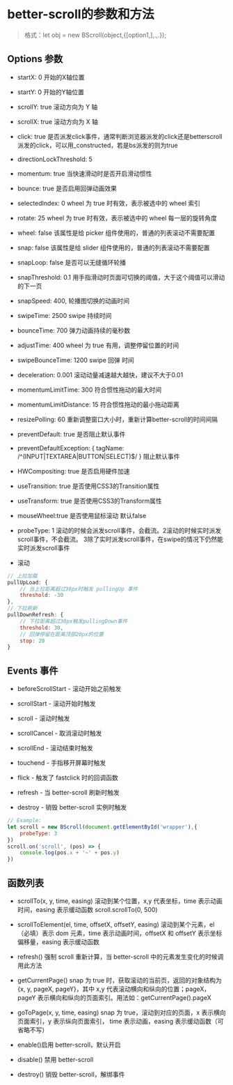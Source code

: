 # better-scroll的参数和方法

>格式：let obj = new BScroll(object,{[option1,],.,.});


## Options 参数


- startX: 0 开始的X轴位置

- startY: 0 开始的Y轴位置

- scrollY: true 滚动方向为 Y 轴

- scrollX: true 滚动方向为 X 轴

- click: true 是否派发click事件，通常判断浏览器派发的click还是betterscroll派发的click，可以用_constructed，若是bs派发的则为true

- directionLockThreshold: 5

- momentum: true 当快速滑动时是否开启滑动惯性

- bounce: true 是否启用回弹动画效果

- selectedIndex: 0 wheel 为 true 时有效，表示被选中的 wheel 索引

- rotate: 25 wheel 为 true 时有效，表示被选中的 wheel 每一层的旋转角度

- wheel: false 该属性是给 picker 组件使用的，普通的列表滚动不需要配置

- snap: false 该属性是给 slider 组件使用的，普通的列表滚动不需要配置

- snapLoop: false 是否可以无缝循环轮播

- snapThreshold: 0.1 用手指滑动时页面可切换的阈值，大于这个阈值可以滑动的下一页

- snapSpeed: 400, 轮播图切换的动画时间

- swipeTime: 2500 swipe 持续时间

- bounceTime: 700 弹力动画持续的毫秒数

- adjustTime: 400 wheel 为 true 有用，调整停留位置的时间

- swipeBounceTime: 1200 swipe 回弹 时间

- deceleration: 0.001 滚动动量减速越大越快，建议不大于0.01

- momentumLimitTime: 300 符合惯性拖动的最大时间

- momentumLimitDistance: 15 符合惯性拖动的最小拖动距离

- resizePolling: 60 重新调整窗口大小时，重新计算better-scroll的时间间隔

- preventDefault: true 是否阻止默认事件

- preventDefaultException: { tagName: /^(INPUT|TEXTAREA|BUTTON|SELECT)$/ } 阻止默认事件

- HWCompositing: true 是否启用硬件加速

- useTransition: true 是否使用CSS3的Transition属性

- useTransform: true 是否使用CSS3的Transform属性

- mouseWheel:true 是否使用鼠标滚动 默认false

- probeType: 1 滚动的时候会派发scroll事件，会截流。2滚动的时候实时派发scroll事件，不会截流。 3除了实时派发scroll事件，在swipe的情况下仍然能实时派发scroll事件

- 滚动

```javascript
// 上拉加载
pullUpLoad: {
    // 当上拉距离超过30px时触发 pullingUp 事件
    threshold: -30
},
// 下拉刷新
pullDownRefresh: {
    // 下拉距离超过30px触发pullingDown事件
    threshold: 30,
    // 回弹停留在距离顶部20px的位置
    stop: 20
}
```


## Events 事件

- beforeScrollStart - 滚动开始之前触发

- scrollStart - 滚动开始时触发

- scroll - 滚动时触发

- scrollCancel - 取消滚动时触发

- scrollEnd - 滚动结束时触发

- touchend - 手指移开屏幕时触发

- flick - 触发了 fastclick 时的回调函数

- refresh - 当 better-scroll 刷新时触发

- destroy - 销毁 better-scroll 实例时触发


```javascript
// Example:
let scroll = new BScroll(document.getElementById('wrapper'),{
    probeType: 3
})
scroll.on('scroll', (pos) => {
    console.log(pos.x + '~' + pos.y)
})

```


## 函数列表

- scrollTo(x, y, time, easing)
滚动到某个位置，x,y 代表坐标，time 表示动画时间，easing 表示缓动函数
scroll.scrollTo(0, 500)

- scrollToElement(el, time, offsetX, offsetY, easing)
滚动到某个元素，el（必填）表示 dom 元素，time 表示动画时间，offsetX 和 offsetY 表示坐标偏移量，easing 表示缓动函数

- refresh()
强制 scroll 重新计算，当 better-scroll 中的元素发生变化的时候调用此方法

- getCurrentPage()
snap 为 true 时，获取滚动的当前页，返回的对象结构为 {x, y, pageX, pageY}，其中 x,y 代表滚动横向和纵向的位置；pageX，pageY 表示横向和纵向的页面索引。用法如：getCurrentPage().pageX

- goToPage(x, y, time, easing)
snap 为 true，滚动到对应的页面，x 表示横向页面索引，y 表示纵向页面索引， time 表示动画，easing 表示缓动函数（可省略不写）

- enable()启用 better-scroll，默认开启

- disable()  禁用 better-scroll

- destroy() 销毁 better-scroll，解绑事件

